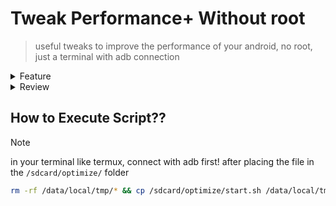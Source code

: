 # Tweak Performance+ Without root

> useful tweaks to improve the performance of your android, no root, just a terminal with adb connection

<details>
  <summary>Feature
  </summary>
  <br>

> In menu Tweak
* Optimize CPU, GPU, FPS, & Network
* Vulkan render
* Kill-all activity
* GPU composition
* Improve Idle drain
* Improve touch ( 250 press timeout )
* Trim Cache
* Fstrim every 1 day
* Fast Charging
* Enable Fixed-performance mode
* Disable Thermal service override
* Disable AA
* Game Overlay Config Downscale
* Cloud Flare DNS
* Improve Audio Experience
* Disable Motion Engines
* Disable Screen Saver
* Disable Smart Stay
* Disable Bixby Pregranted Permissions​
* Disable Samsung Cross-Device Sync​
* Improve Apps Launch
* and more...
> Others menu
* Menu Custom Game_Overlay Config Downscale
* Menu Custom DNS
* Menu Custom Animation & Duration Scale
* Menu Custom FPS
* Menu Fullscreen and impressive getsure
* Menu JIT optimization all apps
* Menu Dexopt background job
* Menu Custom Hold Delay
* Menu Custom Fstrim Interval
* Menu Custom Renderer
* Menu Disable & Enable App
* Menu Game Driver
* Menu Write Custom Settings
* Menu Enable & Disable Night mode
* Menu Custom Display Size
* Menu [Doze Tweak](https://github.com/easz/doze-tweak). Ty for @easz From GitHub.
* Menu Custom Downscale

</details>

<details>
  <summary>Review
  </summary>
  <br>
https://t.me/c/1646037481/816
</details>

## How to Execute Script??

> [!NOTE]
> in your terminal like termux, connect with adb first!
after placing the file in the `/sdcard/optimize/` folder
```bash
rm -rf /data/local/tmp/* && cp /sdcard/optimize/start.sh /data/local/tmp && cd /data/local/tmp/ && chmod 777 start.sh && ./start.sh
```
